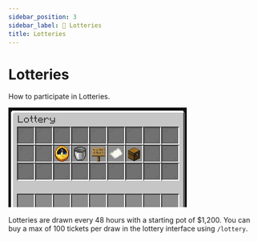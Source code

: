 ```yaml
---
sidebar_position: 3
sidebar_label: 🎫 Lotteries
title: Lotteries
---
```


# Lotteries
How to participate in Lotteries.

![Lottery](./img/lottery.png)

Lotteries are drawn every 48 hours with a starting pot of $1,200. You can buy a max of 100 tickets per draw in the lottery interface using `/lottery`.